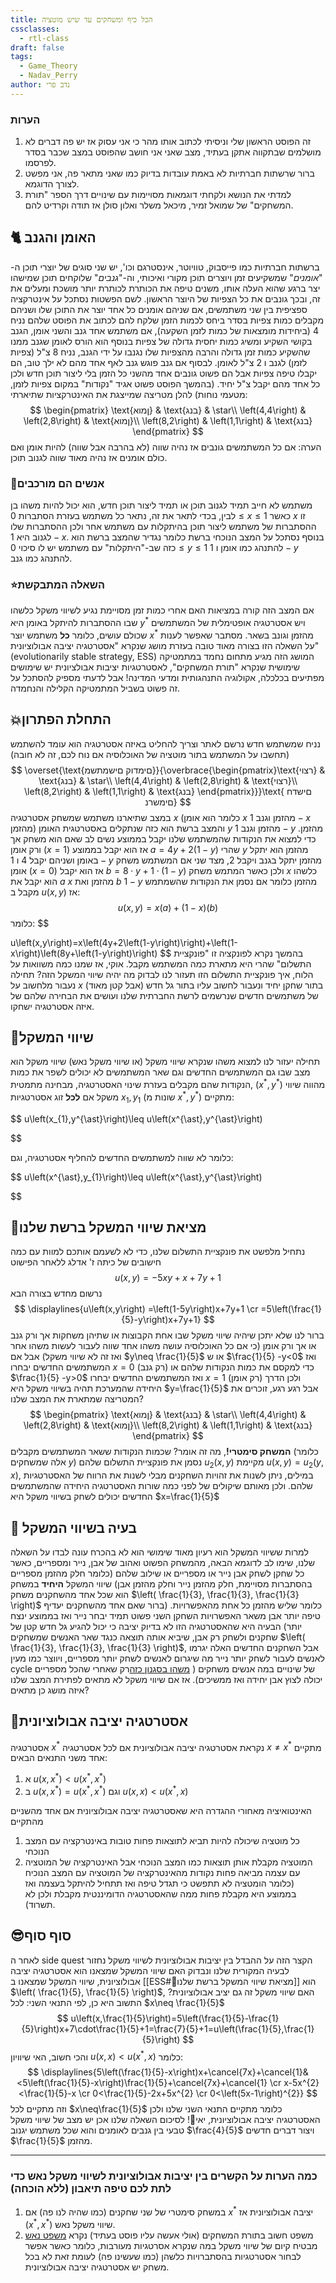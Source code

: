 ```yaml
---
title: הכל כיף ומשחקים עד שיש מוטציה
cssclasses:
  - rtl-class
draft: false
tags:
  - Game_Theory
  - Nadav_Perry
author: נדב פרי
---
```

### הערות

1. זה הפוסט הראשון שלי וניסיתי לכתוב אותו מהר כי אני עסוק אז יש פה דברים לא מושלמים שבתקווה אתקן בעתיד, מצב שאני אני חושב שהפוסט במצב שכבר בסדר לפרסמו.
2. ברור שרשתות חברתיות לא באמת עובדות בדיוק כמו שאני מתאר פה, אני מפשט לצורך הדוגמא.
3. למדתי את הנושא ולקחתי דוגמאות מסויימות עם שינויים דרך הספר "תורת המשחקים" של שמואל זמיר, מיכאל משלר ואלון סולן אז תודה וקרדיט להם.
## 🐈 האומן והגנב
ברשתות חברתיות כמו פייסבוק, טוויוטר, אינסטרגם וכו', יש שני סוגים של יוצרי תוכן ה-"_אומנים_" שמשקיעים זמן ויוצרים תוכן מקורי ואיכותי, וה-"_גנבים_" שלוקחים תוכן שמישהו יצר ברגע שהוא העלה אותו, משנים טיפה את הכותרת לכותרת יותר מושכת ומעלים את זה, ובכך גונבים את כל הצפיות של היוצר הראשון.
לשם הפשטות נסתכל על אינטרקציה ספציפית בין שני משתמשים, אם שניהם אומנים כל אחד יוצר את התוכן שלו ושניהם מקבלים כמות צפיות בסדר ביחס לכמות הזמן שלקח להם לכתוב את הפוסט שלהם נניח $4$ (ביחידות מומצאות של כמות לזמן השקעה), אם משתמש אחד גנב והשני אומן, הגנב בקושי השקיע ומשיג כמות יחסית גדולה של צפיות בנוסף הוא הורס לאומן שגנב ממנו שהשקיע כמות זמן גדולה והרבה מהצפיות שלו נגנבו על ידי הגנב, נניח $8$ צ"ל (צפיות לזמן) לגנב ו $2$ צ"ל לאומן.
לבסוף אם גנב פוגש גנב לאף אחד מהם לא ילך טוב, הם יקבלו טיפה צפיות אבל הם פשוט גונבים אחד מהשני כל הזמן בלי ליצור תוכן חדש ולכן כל אחד מהם יקבל צ"ל יחיד. (בהמשך הפוסט פשוט אגיד "נקודות" במקום צפיות לזמן, מטעמי נוחות)
להלן מטריצה שמייצגת את האינטרקציות שתיארתי:
$$
\begin{pmatrix} \text{ןמוא} & \text{בנג} & \star\\
\left(4,4\right) & \left(2,8\right) & \text{ןמוא}\\
\left(8,2\right) & \left(1,1\right) & \text{בנג}
\end{pmatrix}
$$
הערה: אם כל המשתמשים גונבים אז נהיה שווה (לא בהרבה אבל שווה) להיות אומן ואם כולם אומנים אז נהיה מאוד שווה לגנוב תוכן.
### 💫אנשים הם מורכבים
משתמש לא חייב תמיד לגנוב תוכן או תמיד ליצור תוכן חדש, הוא יכול להיות משהו בן לבין, בכדי לתאר את זה, נתאר כל משתמש בעזרת הסתברות $0\leq x\leq1$ כאשר $x$ זו ההסתברות של משתמש ליצור תוכן בהיתקלות עם משתמש אחר ולכן ההסתברות שלו לגנוב היא $1-x$.
בנוסף נסתכל על המצב הנוכחי ברשת כלומר נגדיר שהמצב ברשת הוא כזה שב-"היתקלות" עם משתמש יש לו סיכוי $0\leq y\leq1$ להתנהג כמו אומן ו $1-y$ להתנהג כמו גנב.
### ⭐השאלה המתבקשת
אם המצב הזה קורה במציאות האם אחרי כמות זמן מסויימת נגיע לשיווי משקל כלשהו שבו ההסתברות להיתקל באומן היא $y^*$ ויש אסטרטגיה אופטימלית של המשתמשים שכולם עושים, כלומר __כל__ משתמש יוצר $x^*$ מהזמן וגונב בשאר.
מסתבר שאפשר לענות על השאלה הזו בצורה מאוד טובה בעזרת מושג שנקרא "אסטרטגיה יציבה אבולוציונית" (evolutionarily stable strategy, ESS) המושג הזה מגיע מתחום נחמד במתמטיקה שימושית שנקרא "תורת המשחקים", לאסטרטגיות יציבות אבולציונית יש שימושים מפתיעים בכלכלה, אקולוגיה התנהגותית ומדעי המדינה!
אבל לדעתי מספיק להסתכל על זה פשוט בשביל המתמטיקה הקלילה והנחמדה.
## 💥התחלת הפתרון
נניח שמשתמש חדש נרשם לאתר וצריך להחליט באיזה אסטרטגיה הוא עומד להשתמש (תחשבו על המשתמש בתור מוטציה של האוכלוסיה אם נוח לכם, זה לא חובה)
$$
\overset{\text{םימדוק םישמתשמ}}{\overbrace{\begin{pmatrix}\text{רצוי} & \text{בנג} & \star\\
\left(4,4\right) & \left(2,8\right) & \text{רצוי}\\
\left(8,2\right) & \left(1,1\right) & \text{בנג}
\end{pmatrix}}}\text{ םישדח םימשרנ}
$$
במצב שתיארנו משתמש שמשחק אסטרטגיה $x$ (כלומר הוא אומן $x$ מהזמן וגנב $1-x$ מהזמן) והמצב ברשת הוא כזה שנתקלים באסטרטגית האומן $y$ מהזמן וגנב $1-y$ מהזמן.
כדי למצוא את הנקודות שהמשתמש שלנו יקבל בממוצע נשים לב שאם הוא משחק אך ורק אומן ($x=1$) אז הוא יקבל בממוצע  $a=4y+2(1-y)$ שהרי $y$ מהזמן הוא יתקל באומן ושניהם יקבל $4$ ו $1-y$ מהזמן יתקל בגנב ויקבל $2$, מצד שני אם המשתמש משחק אומן ($x=0$) אז הוא יקבל $b=8\cdot y+1\cdot\left(1-y\right)$ ולכן כאשר המתמש משחק $x$ כלשהו הוא יקבל את $a$ $x$ מהזמן ואת $b$ $1-y$ מהזמן כלומר אם נסמן את הנקודות שהשמתמש מקבל ב $u(x,y)$ אז:
$$
u\left(x,y\right)=x\left(a\right)+\left(1-x\right)\left(b\right)
$$
כלומר:‎‎‎‎‎
$$

u\left(x,y\right)=x\left(4y+2\left(1-y\right)\right)+\left(1-x\right)\left(8y+\left(1-y\right)\right)
$$
בהמשך נקרא לפונקציה זו "פונקציית התשלום" שהרי היא מתארת כמה המשתמש מקבל.
אוקי, אז שמנו כמה משוואות על הלוח, איך פונקציית התשלום הזו תעזור לנו לבדוק מה יהיה שיווי המשקל הזה?
תחילה נעבור מלחשוב על $x$ בתור שחקן יחיד ונעבור לחשוב עליו בתור גל חדש (אבל קטן מאוד) של משתמשים חדשים שנרשמים לרשת החברתית שלנו ועושים את הבחירה שלהם של איזה אסטרטגיה ישחקו.
## 🎯שיווי המשקל
תחילה יעזור לנו למצוא משהו שנקרא שיווי משקל (או שיווי משקל נאש) שיווי משקל הוא מצב שבו גם המשתמשים החדשים וגם שאר המשתמשים לא יכולים לשפר את כמות הנקודות שהם מקבלים בעזרת שינוי האסטרטגיה, מבחינה מתמטית, $\left(x^{\ast},y^{\ast}\right)$ מהווה שיווי משקל אם __לכל__ זוג אסטרטגיות $x_{1},y_{1}$ (שונות מ $x^{\ast},y^{\ast}$) מתקיים:

$$
u\left(x_{1},y^{\ast}\right)\leq u\left(x^{\ast},y^{\ast}\right)

$$

כלומר לא שווה למשתמשים החדשים להחליף אסטרטגיה, וגם:

$$
u\left(x^{\ast},y_{1}\right)\leq u\left(x^{\ast},y^{\ast}\right)

$$
## 🐳מציאת שיווי המשקל ברשת שלנו
נתחיל מלפשט את פונקציית התשלום שלנו, כדי לא לשעמם אותכם למוות עם כמה חישובים של כיתה ז' אדלג ללאחר הפישוט
$$
u\left(x,y\right)=-5xy+x+7y+1
$$
נרשום מחדש בצורה הבא
$$
\displaylines{u\left(x,y\right)	=\left(1-5y\right)x+7y+1 \cr =5\left(\frac{1}{5}-y\right)x+7y+1}
$$
ברור לנו שלא יתכן שיהיה שיווי משקל שבו אחת הקבוצות או שתיהן משחקות אך ורק גנב או אך ורק אומן (כי אם כל האוכלוסיה עושה משהו אחד שווה לעבור לעשות משהו אחר ואז זה לא שיווי משקל) אבל אם $y\neq \frac{1}{5}$ או ש $\frac{1}{5} -y<0$ ואז המשתמשים החדשים יבחרו $x=0$ (רק גנב) כדי למקסם את כמות הנקודות שלהם או $\frac{1}{5} -y>0$ ואז המשתמשים החדשים יבחרו $x=1$ (רק אומן) ולכן הדרך היחידה שהמערכת תהיה בשיווי משקל היא $y=\frac{1}{5}$  אבל רגע רגע, זוכרים את המטריצה שמתארת את המצב שלנו?
$$
\begin{pmatrix} \text{ןמוא} & \text{בנג} & \star\\
\left(4,4\right) & \left(2,8\right) & \text{ןמוא}\\
\left(8,2\right) & \left(1,1\right) & \text{בנג}
\end{pmatrix}
$$
__המשחק סימטרי!__, מה זה אומר? שכמות הנקודות ששאר המשתמשים מקבלים (כלומר אלה שמשחקים $y$) נסמן את פונקציית התשלום שלהם $u_{2}(x,y)$ מקיימת $u\left(x,y\right)=u_{2}\left(y,x\right)$, במילים, ניתן לשנות את זהויות השחקנים מבלי לשנות את הרווח של האסטרטגיות שלהם.
ולכן מאותם שיקולים של לפני כמה שורות האסטרטגיה היחידה שהמשתמשים החדשים יכולים לשחק בשיווי משקל היא $x=\frac{1}{5}$ 

## 🧠 בעיה בשיווי המשקל
למרות ששיווי המשקל הוא רעיון מאוד שימושי הוא לא בהכרח עונה לבדו על השאלה שלנו, שימו לב לדוגמא הבאה, מהמשחק הפשוט ואהוב של אבן, נייר ומספריים, כאשר כל שחקן לשחק אבן נייר או מספריים או שילוב שלהם (כלומר חלק מהזמן מספריים בהסתברות מסויימת, חלק מהזמן נייר וחלק מהזמן אבן) שיווי המשקל **היחיד** במשחק הוא שכל אחד מהשחקנים משחק $\left( \frac{1}{3}, \frac{1}{3}, \frac{1}{3} \right)$ כלומר שליש מהזמן כל אחת מהאפשרויות. (ברור שאם אחד מהשחקנים יעדיף טיפה יותר אבן משאר האפשרויות השחקן השני פשוט תמיד יבחר נייר ואז בממוצע ינצח יותר) הבעיה היא שהאסטרטגיה הזו לא בדיוק יציבה כי יכול להגיע גל חדש קטן של שחקנים ולשחק רק אבן, שיביא אותה תוצאה כנגד שאר האנשים שמשחקים $\left( \frac{1}{3}, \frac{1}{3}, \frac{1}{3} \right)$, אבל השחקנים החדשים האלה יגרמו לאנשים לעבור לשחק יותר נייר מה שיגרום לאנשים לשחק יותר מספריים, ויווצר כמו מעין cycle של שינויים במה אנשים משחקים ( [משהו בסגנון כזה](https://www.youtube.com/watch?v=plOQ7n8VXNw)רק שאחרי שהכל מספריים יכולה לצוץ אבן יחידה ואז ממשיכים).
אז אם שיווי משקל לא מתאים לפתירת המצב שלנו איזה מושג כן מתאים?
## 🥳אסטרטגיה יציבה אבולוציונית
אסטרטגיה $x^*$  נקראת אסטרטגיה יציבה אבולוציונית אם לכל אסטרטגיה $x\neq x^*$ מתקיים אחד משני התנאים הבאים:
1. א $u\left(x,x^{\ast}\right)<u\left(x^{\ast},x^{\ast}\right)$
2. ב $u\left(x,x^{\ast}\right)=u\left(x^{\ast},x^{\ast}\right)$ וגם $u\left(x,x\right)<u\left(x^{\ast},x\right)$

האינטואיציה מאחורי ההגדרה היא שאסטרטגיה יציבה אבולוציונית אם אחד מהשניים מהתקיים
1. כל מוטציה שיכולה להיות תביא לתוצאות פחות טובות באינטרקציה עם המצב הנוכחי
2. המוטציה מקבלת אותן תוצאות כמו המצב הנוכחי אבל האינטרקציה של המוטציה עם עצמה מביאה פחות נקודות מהאינטרקציה של המוטציה עם המצב הנוכיח (כלומר הומטציה לא תתפשט כי תגדל טיפה ואז תתחיל להיתקל בעצמה ואז בממוצע היא מקבלת פחות ממה שהאסטרטגיה הדומיננטית מקבלת ולכן לא תשרוד).

## 😎סוף סוף
לאחר ה side quest הקצר הזה על ההבדל בין יציבות אבולוציונית לשיווי משקל נחזור לבעיה המקורית שלנו ונבדוק האם שיווי המשקל שמצאנו הוא אסטרטגיה יציבה אבולוציונית, שיווי המשקל שמצאנו ב [[ESS#🐳מציאת שיווי המשקל ברשת שלנו]]  הוא $\left( \frac{1}{5}, \frac{1}{5} \right)$, האם שיווי משקל זה גם יציב אבולוציונית?
התשוב היא כן, לפי התנאי השני:
לכל $x\neq \frac{1}{5}$ 
$$
u\left(x,\frac{1}{5}\right)=5\left(\frac{1}{5}-\frac{1}{5}\right)x+7\cdot\frac{1}{5}+1=\frac{7}{5}+1=u\left(\frac{1}{5},\frac{1}{5}\right)
$$
והכי חשוב, האי שיוויון $u\left(x,x\right)<u\left(x^{\ast},x\right)$ כלומר:
$$
\displaylines{5\left(\frac{1}{5}-x\right)x+\cancel{7x}+\cancel{1}&<5\left(\frac{1}{5}-x\right)\frac{1}{5}+\cancel{7x}+\cancel{1} \cr x-5x^{2}<\frac{1}{5}-x \cr 0<\frac{1}{5}-2x+5x^{2} \cr 0<\left(5x-1\right)^{2}}
$$
וזה מתקיים לכל $x\neq\frac{1}{5}$ כלומר מתקיים התנאי השני שלנו ולכן האסטרטגיה יציבה אבולוציונית, יאי🎉!
לסיכום השאלה שלנו אכן יש מצב של שיווי משקל טבעי בין גנבים לאומנים והוא שכל משתמש יגנוב $\frac{4}{5}$ ויצור דברים חדשים $\frac{1}{5}$ מהזמן.

---
### כמה הערות על הקשרים בין יציבות אבולוציונית לשיווי משקל נאש כדי לתת לכם טיפה תיאבון (ללא הוכחה)
1. במשחק סימטרי של שני שחקנים (כמו שהיה לנו פה) אם $x^*$ יציבה אבולוציונית אז $(x^*,x^*)$ שיווי משקל נאש.
2. משפט חשוב בתורת המשחקים (אולי אעשה עליו פוסט בעתיד) נקרא [משפט נאש](https://he.wikipedia.org/wiki/%D7%9E%D7%A9%D7%A4%D7%98_%D7%A0%D7%90%D7%A9) מבטיח קיום של שיווי משקל במה שנקרא אסרטגיות מעורבות, כלומר כאשר אפשר לבחור אסטרטגיות בהסתברויות כלשהן (כמו שעשינו פה) לעומת זאת לא בכל משחק יש אסטרטגיה יציבה אבולוציונית.
